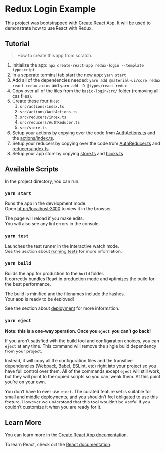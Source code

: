 # Redux Login Example

This project was bootstrapped with [Create React App](https://github.com/facebook/create-react-app). It will be used to demonstrate how to use React with Redux.

## Tutorial

> How to create this app from scratch.

 1. Initialize the app: `npx create-react-app redux-login --template typescript`
 2. In a seperate terminal tab start the new app: `yarn start`
 3. Add all of the dependencies needed: `yarn add @material-ui/core redux react-redux axios` and `yarn add -D @types/react-redux`
 4. Copy over all of the files from the `basic-login/src/` folder (removing all css files).
 5. Create these four files:
    1. `src/actions/index.ts`
    2. `src/actions/AuthActions.ts`
    3. `src/reducers/index.ts`
    4. `src/reducers/AuthReducer.ts`
    5. `src/store.ts`
  6. Setup your actions by copying over the code from [AuthActions.ts](./src/actions/AuthActions.ts) and the [actions/index.ts](./src/actions/index.ts).
  7. Setup your reducers by copying over the code from [AuthReducer.ts](./src/reducers/AuthReducers.ts) and [reducers/index.ts](./src/reducers/index.ts).
  8. Setup your app store by copying [store.ts](./src/store.ts) and [hooks.ts](./src/hooks.ts)

## Available Scripts

In the project directory, you can run:

### `yarn start`

Runs the app in the development mode.<br />
Open [http://localhost:3000](http://localhost:3000) to view it in the browser.

The page will reload if you make edits.<br />
You will also see any lint errors in the console.

### `yarn test`

Launches the test runner in the interactive watch mode.<br />
See the section about [running tests](https://facebook.github.io/create-react-app/docs/running-tests) for more information.

### `yarn build`

Builds the app for production to the `build` folder.<br />
It correctly bundles React in production mode and optimizes the build for the best performance.

The build is minified and the filenames include the hashes.<br />
Your app is ready to be deployed!

See the section about [deployment](https://facebook.github.io/create-react-app/docs/deployment) for more information.

### `yarn eject`

**Note: this is a one-way operation. Once you `eject`, you can’t go back!**

If you aren’t satisfied with the build tool and configuration choices, you can `eject` at any time. This command will remove the single build dependency from your project.

Instead, it will copy all the configuration files and the transitive dependencies (Webpack, Babel, ESLint, etc) right into your project so you have full control over them. All of the commands except `eject` will still work, but they will point to the copied scripts so you can tweak them. At this point you’re on your own.

You don’t have to ever use `eject`. The curated feature set is suitable for small and middle deployments, and you shouldn’t feel obligated to use this feature. However we understand that this tool wouldn’t be useful if you couldn’t customize it when you are ready for it.

## Learn More

You can learn more in the [Create React App documentation](https://facebook.github.io/create-react-app/docs/getting-started).

To learn React, check out the [React documentation](https://reactjs.org/).
